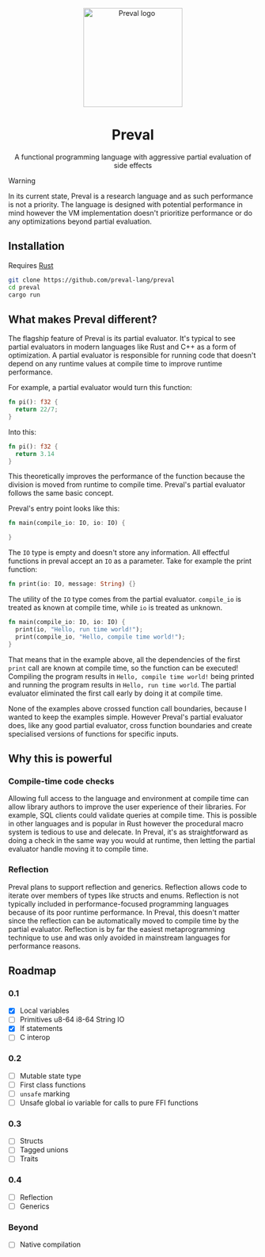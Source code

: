 <p align="center">
  <img src="https://raw.githubusercontent.com/preval-lang/assets/refs/heads/main/logo.png" alt="Preval logo" width="200"/>
</p>

<h1 align="center">Preval</h1>
<p align="center">A functional programming language with aggressive partial evaluation of side effects</p>

> [!WARNING]
> In its current state, Preval is a research language and as such performance is not a priority. The language is designed with potential performance in mind however the VM implementation doesn't prioritize performance or do any optimizations beyond partial evaluation.

## Installation
Requires [Rust](https://www.rust-lang.org/tools/install)
```bash
git clone https://github.com/preval-lang/preval
cd preval
cargo run
```

## What makes Preval different?
The flagship feature of Preval is its partial evaluator. 
It's typical to see partial evaluators in modern languages like Rust and C++ as a form of optimization. 
A partial evaluator is responsible for running code that doesn't depend on any runtime values at compile time to improve runtime performance.

For example, a partial evaluator would turn this function:
```rust
fn pi(): f32 {
  return 22/7;
}
```
Into this:
```rust
fn pi(): f32 {
  return 3.14
}
```
This theoretically improves the performance of the function because the division is moved from runtime to compile time. Preval's partial evaluator follows the same basic concept.

Preval's entry point looks like this:
```rust
fn main(compile_io: IO, io: IO) {

}
```
The `IO` type is empty and doesn't store any information. All effectful functions in preval accept an `IO` as a parameter. Take for example the print function:
```rust
fn print(io: IO, message: String) {}
```
The utility of the `IO` type comes from the partial evaluator. `compile_io` is treated as known at compile time, while `io` is treated as unknown.
```rust
fn main(compile_io: IO, io: IO) {
  print(io, "Hello, run time world!");
  print(compile_io, "Hello, compile time world!");
}
```
That means that in the example above, all the dependencies of the first `print` call are known at compile time, so the function can be executed! 
Compiling the program results in `Hello, compile time world!` being printed and running the program results in `Hello, run time world`. 
The partial evaluator eliminated the first call early by doing it at compile time.

None of the examples above crossed function call boundaries, because I wanted to keep the examples simple. However Preval's partial evaluator does, like any good partial evaluator, cross function boundaries and create specialised versions of functions for specific inputs.
## Why this is powerful
### Compile-time code checks
Allowing full access to the language and environment at compile time can allow library authors to improve the user experience of their libraries.
For example, SQL clients could validate queries at compile time. This is possible in other languages and is popular in Rust however the procedural macro system is tedious to use and delecate. 
In Preval, it's as straightforward as doing a check in the same way you would at runtime, then letting the partial evaluator handle moving it to compile time.
### Reflection
Preval plans to support reflection and generics. Reflection allows code to iterate over members of types like structs and enums. 
Reflection is not typically included in performance-focused programming languages because of its poor runtime performance. 
In Preval, this doesn't matter since the reflection can be automatically moved to compile time by the partial evaluator.
Reflection is by far the easiest metaprogramming technique to use and was only avoided in mainstream languages for performance reasons.
## Roadmap
### 0.1
- [x] Local variables
- [ ] Primitives u8-64 i8-64 String IO
- [x] If statements
- [ ] C interop
### 0.2
- [ ] Mutable state type
- [ ] First class functions
- [ ] `unsafe` marking
- [ ] Unsafe global io variable for calls to pure FFI functions
### 0.3
- [ ] Structs
- [ ] Tagged unions
- [ ] Traits
### 0.4
- [ ] Reflection
- [ ] Generics
### Beyond
- [ ] Native compilation
